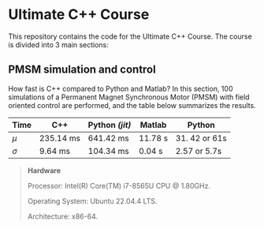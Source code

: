 # Ultimate C++ Course
This repository contains the code for the Ultimate C++ Course. The course is divided into 3 main sections:

## PMSM simulation and control 
How fast is C++ compared to Python and Matlab? In this section, 100 simulations of a Permanent Magnet Synchronous Motor (PMSM) with field oriented control are performed, and the table below summarizes the results.

| Time | C++ | Python _(jit)_ | Matlab | Python |
|----------| --- | ------ | ------ | ------ |
| $\mu$ | 235.14 ms | 641.42 ms| 11.78 s | 31. 42 or 61s | 
| $\sigma$ | 9.64 ms | 104.34 ms | 0.04 s | 2.57 or 5.7s|

>**Hardware**
> 
>Processor: Intel(R) Core(TM) i7-8565U CPU @ 1.80GHz.
>
>Operating System: Ubuntu 22.04.4 LTS.
>
>Architecture: x86-64.


